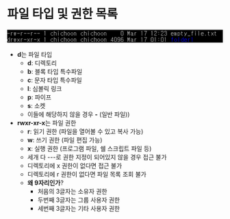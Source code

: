 # 파일 타입 및 권한 목록

![이미지1](img1.png)

- **d**는 파일 타입
  - **d**: 디렉토리
  - **b**: 블록 타입 특수파일
  - **c**: 문자 타입 특수파일
  - **l**: 심볼릭 링크
  - **p**: 파이프
  - **s**: 소켓
  - 이들에 해당하지 않을 경우 **-** (일반 파일))
- **rwxr-xr-x**는 파일 권한
  - **r**: 읽기 권한 (파일을 열어볼 수 있고 복사 가능)
  - **w**: 쓰기 권한 (파일 편집 가능)
  - **x**: 실행 권한 (프로그램 파일, 쉘 스크립트 파일 등)
  - 세개 다 ---로 권한 지정이 되어있지 않을 경우 접근 불가
  - 디렉토리에 x 권한이 없다면 접근 불가
  - 디렉토리에 r 권한이 없다면 파일 목록 조회 불가
  - **왜 9자리인가**?
    - 처음의 3글자는 소유자 권한
    - 두번째 3글자는 그룹 사용자 권한
    - 세번째 3글자는 기타 사용자 권한
